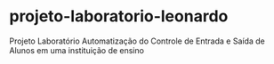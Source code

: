 # projeto-laboratorio-leonardo
Projeto Laboratório Automatização do Controle de Entrada e Saída de Alunos em uma instituição de ensino
